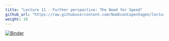 ```yaml
---
title: "Lecture 11 - Further perspective: The Need for Speed"
github_url: "https://raw.githubusercontent.com/NumEconCopenhagen/lectures-2019/master/110/The_Need_for_Speed.ipynb"
weight: 10
---
```

[![Binder](https://mybinder.org/badge_logo.svg)](https://mybinder.org/v2/gh/NumEconCopenhagen/lectures-2019/master?urlpath=lab/tree/11/The_Need_for_Speed..ipynb
)
